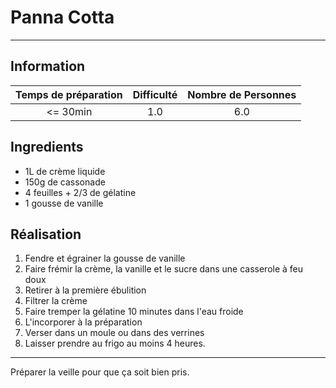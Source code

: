 # Panna Cotta



---

## Information

| Temps de préparation  | Difficulté    | Nombre de Personnes |
|:---------------------:|:-------------:|:-------------------:|
| <= 30min            | 1.0  | 6.0        |

## Ingredients

- 1L de crème liquide
- 150g de cassonade
- 4 feuilles + 2/3 de gélatine
- 1 gousse de vanille


## Réalisation

1. Fendre et égrainer la gousse de vanille
1. Faire frémir la crème, la vanille et le sucre dans une casserole à feu doux
1. Retirer à la première ébulition
1. Filtrer la crème
1. Faire tremper la gélatine 10 minutes dans l'eau froide
1. L'incorporer à la préparation
1. Verser dans un moule ou dans des verrines
1. Laisser prendre au frigo au moins 4 heures.


---

Préparer la veille pour que ça soit bien pris.
